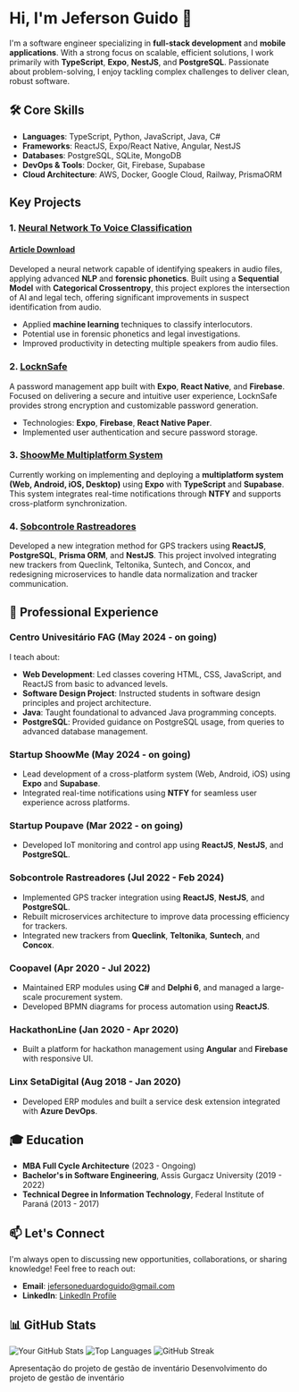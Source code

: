 # Hi, I'm Jeferson Guido 👋

I'm a software engineer specializing in **full-stack development** and **mobile applications**. With a strong focus on scalable, efficient solutions, I work primarily with **TypeScript**, **Expo**, **NestJS**, and **PostgreSQL**. Passionate about problem-solving, I enjoy tackling complex challenges to deliver clean, robust software.

## 🛠 Core Skills
- **Languages**: TypeScript, Python, JavaScript, Java, C#
- **Frameworks**: ReactJS, Expo/React Native, Angular, NestJS
- **Databases**: PostgreSQL, SQLite, MongoDB
- **DevOps & Tools**: Docker, Git, Firebase, Supabase
- **Cloud Architecture**: AWS, Docker, Google Cloud, Railway, PrismaORM

## Key Projects

### 1. **[Neural Network To Voice Classification](https://github.com/Bradoqguido/Neural_Network_To_Voice_Classification)**
#### [Article Download](https://raw.githubusercontent.com/Bradoqguido/Neural_Network_To_Voice_Classification/refs/heads/main/Artigo%20-%20PROCESSAMENTO%20DE%20LINGUAGEM%20NATURAL%20UTILIZANDO%20REDES%20NEURAIS%20PARA%20IDENTIFICAR%20INTERLOCUTORES%20EM%20ARQUIVOS%20DE%20A%CC%81UDIO.pdf)
Developed a neural network capable of identifying speakers in audio files, applying advanced **NLP** and **forensic phonetics**. Built using a **Sequential Model** with **Categorical Crossentropy**, this project explores the intersection of AI and legal tech, offering significant improvements in suspect identification from audio.

- Applied **machine learning** techniques to classify interlocutors.
- Potential use in forensic phonetics and legal investigations.
- Improved productivity in detecting multiple speakers from audio files.

### 2. **[LocknSafe](https://github.com/Bradoqguido/locknsafe)**
A password management app built with **Expo**, **React Native**, and **Firebase**. Focused on delivering a secure and intuitive user experience, LocknSafe provides strong encryption and customizable password generation.

- Technologies: **Expo**, **Firebase**, **React Native Paper**.
- Implemented user authentication and secure password storage.

### 3. **[ShoowMe Multiplatform System](https://github.com/ShoowMeOficial)**
Currently working on implementing and deploying a **multiplatform system (Web, Android, iOS, Desktop)** using **Expo** with **TypeScript** and **Supabase**. This system integrates real-time notifications through **NTFY** and supports cross-platform synchronization.

### 4. **[Sobcontrole Rastreadores](https://github.com/SobcontroleRastreamento)**
Developed a new integration method for GPS trackers using **ReactJS**, **PostgreSQL**, **Prisma ORM**, and **NestJS**. This project involved integrating new trackers from Queclink, Teltonika, Suntech, and Concox, and redesigning microservices to handle data normalization and tracker communication.

## 💼 Professional Experience

### Centro Univesitário FAG (May 2024 - on going)
I teach about:
- **Web Development**: Led classes covering HTML, CSS, JavaScript, and ReactJS from basic to advanced levels.
- **Software Design Project**: Instructed students in software design principles and project architecture.
- **Java**: Taught foundational to advanced Java programming concepts.
- **PostgreSQL**: Provided guidance on PostgreSQL usage, from queries to advanced database management.

### Startup ShoowMe (May 2024 - on going)
- Lead development of a cross-platform system (Web, Android, iOS) using **Expo** and **Supabase**.
- Integrated real-time notifications using **NTFY** for seamless user experience across platforms.

### Startup Poupave (Mar 2022 - on going)
- Developed IoT monitoring and control app using **ReactJS**, **NestJS**, and **PostgreSQL**.

### Sobcontrole Rastreadores (Jul 2022 - Feb 2024)
- Implemented GPS tracker integration using **ReactJS**, **NestJS**, and **PostgreSQL**.
- Rebuilt microservices architecture to improve data processing efficiency for trackers.
- Integrated new trackers from **Queclink**, **Teltonika**, **Suntech**, and **Concox**.

### Coopavel (Apr 2020 - Jul 2022)
- Maintained ERP modules using **C#** and **Delphi 6**, and managed a large-scale procurement system.
- Developed BPMN diagrams for process automation using **ReactJS**.

### HackathonLine (Jan 2020 - Apr 2020)
- Built a platform for hackathon management using **Angular** and **Firebase** with responsive UI.

### Linx SetaDigital (Aug 2018 - Jan 2020)
- Developed ERP modules and built a service desk extension integrated with **Azure DevOps**.

## 🎓 Education
- **MBA Full Cycle Architecture** (2023 - Ongoing)
- **Bachelor's in Software Engineering**, Assis Gurgacz University (2019 - 2022)
- **Technical Degree in Information Technology**, Federal Institute of Paraná (2013 - 2017)

## 📫 Let's Connect
I'm always open to discussing new opportunities, collaborations, or sharing knowledge! Feel free to reach out:

- **Email**: [jefersoneduardoguido@gmail.com](mailto:jefersoneduardoguido@gmail.com)
- **LinkedIn**: [LinkedIn Profile](https://www.linkedin.com/in/jeferson-e-g)

## 📊 GitHub Stats

![Your GitHub Stats](https://github-readme-stats.vercel.app/api?username=bradoqguido&show_icons=true&theme=radical)
![Top Languages](https://github-readme-stats.vercel.app/api/top-langs/?username=bradoqguido&layout=compact&theme=radical)
![GitHub Streak](https://github-readme-streak-stats.herokuapp.com/?user=bradoqguido&theme=radical)


Apresentação do projeto de gestão de inventário
Desenvolvimento do projeto de gestão de inventário
